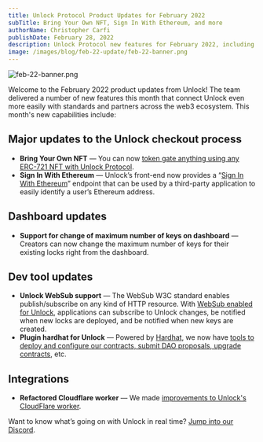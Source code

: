 ```yaml
---
title: Unlock Protocol Product Updates for February 2022
subTitle: Bring Your Own NFT, Sign In With Ethereum, and more
authorName: Christopher Carfi
publishDate: February 28, 2022
description: Unlock Protocol new features for February 2022, including Bring Your Own NFT, Sign In With Ethereum, and more.
image: /images/blog/feb-22-update/feb-22-banner.png
---
```


![feb-22-banner.png](/images/blog/feb-22-update/feb-22-banner.png)

Welcome to the February 2022 product updates from Unlock! The team delivered a number of new features this month that connect Unlock even more easily with standards and partners across the web3 ecosystem. This month's new capabilities include:

## Major updates to the Unlock checkout process

- **Bring Your Own NFT** — You can now [token gate anything using any ERC-721 NFT with Unlock Protocol](https://unlock-protocol.com/blog/bring-your-own-nft).
- **Sign In With Ethereum** — Unlock’s front-end now provides a “[Sign In With Ethereum](https://docs.unlock-protocol.com/tools/sign-in-with-ethereum)” endpoint that can be used by a third-party application to easily identify a user’s Ethereum address.

## Dashboard updates

- **Support for change of maximum number of keys on dashboard** — Creators can now change the maximum number of keys for their existing locks right from the dashboard.

## Dev tool updates

- **Unlock WebSub support** — The WebSub W3C standard enables publish/subscribe on any kind of HTTP resource. With [WebSub enabled for Unlock](https://unlock-protocol.com/blog/websub), applications can subscribe to Unlock changes, be notified when new locks are deployed, and be notified when new keys are created.
- **Plugin hardhat for Unlock** — Powered by [Hardhat](https://www.hardhat.org), we now have [tools to deploy and configure our contracts, submit DAO proposals, upgrade contracts](https://github.com/unlock-protocol/unlock/tree/master/packages/hardhat-plugin), etc.

## Integrations

- **Refactored Cloudflare worker** — We made [improvements to Unlock's CloudFlare worker](https://github.com/unlock-protocol/cloudflare-worker).

Want to know what’s going on with Unlock in real time? [Jump into our Discord](https://discord.com/invite/Ah6ZEJyTDp).
